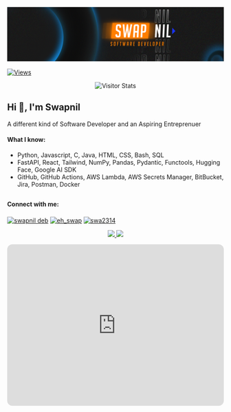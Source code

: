<a href="https://oscarhernandez.vercel.app/">
  <img src="./Swap_banner.png" alt="Swap banner">
</a>

[![Views](https://hits.sh/github.com/SenseOfHumor.svg)](https://hits.sh/github.com/SenseOfHumor/)

<div align="center">
    <img alt="Visitor Stats" 
        src="https://widgetbite.com/stats/SenseOfHumor"/>  
</div>

## Hi 👋, I'm Swapnil

A different kind of Software Developer and an Aspiring Entreprenuer

#### What I know:

- Python, Javascript, C, Java, HTML, CSS, Bash, SQL
- FastAPI, React, Tailwind, NumPy, Pandas, Pydantic, Functools, Hugging Face, Google AI SDK
- GitHub, GitHub Actions, AWS Lambda, AWS Secrets Manager, BitBucket, Jira, Postman, Docker
##

#### Connect with me:
<p align="left">
<a href="https://linkedin.com/in/swapnil deb" target="blank"><img align="center" src="https://raw.githubusercontent.com/rahuldkjain/github-profile-readme-generator/master/src/images/icons/Social/linked-in-alt.svg" alt="swapnil deb" height="30" width="40" /></a>
<a href="https://instagram.com/eh_swap" target="blank"><img align="center" src="https://raw.githubusercontent.com/rahuldkjain/github-profile-readme-generator/master/src/images/icons/Social/instagram.svg" alt="eh_swap" height="30" width="40" /></a>
<a href="https://www.leetcode.com/swa2314" target="blank"><img align="center" src="https://raw.githubusercontent.com/rahuldkjain/github-profile-readme-generator/master/src/images/icons/Social/leet-code.svg" alt="swa2314" height="30" width="40" /></a>
</p>

<p align="center">
<a href="https://github.com/SenseOfHumor">
  <img height="180em" src="https://github-readme-stats-eight-theta.vercel.app/api?username=SenseOfHumor&show_icons=true&theme=algolia&include_all_commits=true&count_private=true"/>
  <img height="180em" src="https://github-readme-stats-eight-theta.vercel.app/api/top-langs/?username=SenseOfHumor&layout=compact&langs_count=8&theme=algolia"/> </a>
</p>


<!-- <div align="center">
  <img src="https://spotify-recently-played-readme.vercel.app/api?user=31x76ixjnp73ocuv2xneztyolk4a&count=1&width=840px" alt="Spotify">
</div> -->

<div align="center">
  <iframe
    title="Apple Music playlist: Blume"
    allow="autoplay *; encrypted-media *;"
    height="375"
    style="width:840px; max-width:100%; border:0; border-radius:12px; overflow:hidden;"
    sandbox="allow-forms allow-popups allow-same-origin allow-scripts allow-top-navigation-by-user-activation"
    src="https://embed.music.apple.com/in/playlist/blume/pl.u-e98lGdEuadG46JX">
  </iframe>
</div>